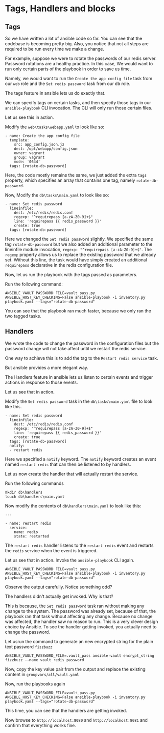 # Tags, Handlers and blocks

## Tags
So we have written a lot of ansible code so far.
You can see that the codebase is becoming pretty big. 
Also, you notice that not all steps are required to be run every time we make a change.

For example, suppose we were to rotate the passwords of our redis server. 
Password rotations are a healthy practice. 
In this case, We would want to run only certain parts of the playbook in order to save us time.

Namely, we would want to run the `Create the app config file` task from our `web` role and the `Set redis password` task from our db role.

The tags feature in ansible lets us do exactly that.

We can specify tags on certain tasks, and then specify those tags in our `ansible-playbook` CLI invocation. The CLI will only run those certain files.

Let us see this in action.

Modify the `web\tasks\webapp.yaml` to look like so:

```
- name: Create the app config file
  template:
    src: app_config.json.j2
    dest: /opt/webapp/config.json
    owner: vagrant
    group: vagrant
    mode: '0644'
  tags: [rotate-db-password]
```

Here, the code mostly remains the same, we just added the extra `tags` property, which specifies an array that contains one tag, namely `rotate-db-password`.


Now, Modify the `db\tasks\main.yaml` to look like so:

```
- name: Set redis password
  lineinfile:
    dest: /etc/redis/redis.conf
    regexp: "^requirepass [a-zA-Z0-9]+$"
    line: 'requirepass {{ redis_password }}'
    create: true
  tags: [rotate-db-password]
```

Here we changed the `Set redis password` slightly. 
We specified the same tag `rotate-db-password` but we also added an additional parameter to the lineinfile module invocation, `regexp: "^requirepass [a-zA-Z0-9]+$"`. The `regexp` property allows us to replace the existing password that we already set. Without this line, the task would have simply created an additional `requirepass` declarative in the redis configuration file.

Now, let us run the playbook with the tags passed as parameters.

Run the following command:

```
ANSIBLE_VAULT_PASSWORD_FILE=vault_pass.py ANSIBLE_HOST_KEY_CHECKING=False ansible-playbook -i inventory.py playbook.yaml --tags="rotate-db-password"
```

You can see that the playbook ran much faster, because we only ran the two tagged tasks.


## Handlers

We wrote the code to change the password in the configuration files but the password change will not take affect until we restart the redis service. 

One way to achieve this is to add the tag to the `Restart redis service` task. 

But ansible provides a more elegant way. 

The Handlers feature in ansible lets us listen to certain events and trigger actions in response to those events.

Let us see that in action.

Modify the `Set redis password` task in the `db\tasks\main.yaml` file to look like this.


```
- name: Set redis password
  lineinfile:
    dest: /etc/redis/redis.conf
    regexp: "^requirepass [a-zA-Z0-9]+$"
    line: 'requirepass {{ redis_password }}'
    create: true
  tags: [rotate-db-password]
  notify:
  - restart redis
```

Here we specified a `notify` keyword. The `notify` keyword creates an event named `restart redis` that can then be listened to by handlers.

Let us now create the handler that will actually restart the service.

Run the following commands

```
mkdir db\handlers
touch db\handlers\main.yaml
```

Now modify the contents of `db\handlers\main.yaml` to look like this:

```
---

- name: restart redis
  service:
    name: redis
    state: restarted
```

The `restart redis` handler listens to the `restart redis` event and restarts the `redis` service when the event is triggered.

Let us see that in action. Invoke the `ansible-playbook` CLI again.


```
ANSIBLE_VAULT_PASSWORD_FILE=vault_pass.py ANSIBLE_HOST_KEY_CHECKING=False ansible-playbook -i inventory.py playbook.yaml --tags="rotate-db-password"
```

Observe the output carefully. Notice something odd? 

The handlers didn't actually get invoked. Why is that?

This is because, the `Set redis password` task ran without making any change to the system. The password was already set, because of that, the playbook ran that task without affecting any change. Because no change was affected, the handler saw no reason to run. This is a very clever design choice by Ansible. To see the handler getting invoked, you actually need to change the password.

Let usrun the command to generate an new encrypted string for the plain text password `fizzbuzz`

```
ANSIBLE_VAULT_PASSWORD_FILE=.vault_pass ansible-vault encrypt_string fizzbuzz --name vault_redis_password
```

Now, copy the key value pair from the output and replace the existing content in `groupvars/all/vault.yaml`

Now, run the playbooks again

```
ANSIBLE_VAULT_PASSWORD_FILE=vault_pass.py ANSIBLE_HOST_KEY_CHECKING=False ansible-playbook -i inventory.py playbook.yaml --tags="rotate-db-password"
```

This time, you can see that the handlers are getting invoked.

Now browse to `http://localhost:8080` and `http://localhost:8081` and confirm that everything works fine.


